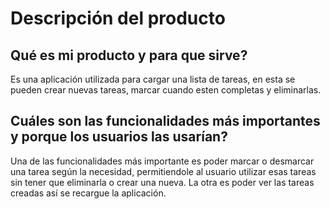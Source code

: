 # Descripción del producto

## Qué es mi producto y para que sirve?

Es una aplicación utilizada para cargar una lista de tareas, en esta se pueden crear nuevas tareas, marcar cuando esten completas y eliminarlas.

## Cuáles son las funcionalidades más importantes y porque los usuarios las usarían?

Una de las funcionalidades más importante es poder marcar o desmarcar una tarea según la necesidad, permitiendole al usuario utilizar esas tareas sin tener que eliminarla o crear una nueva. La otra es poder ver las tareas creadas así se recargue la aplicación.
